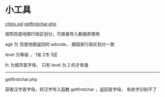 # 小工具

<a href="#cities">cities.sql</a>
<a href="#getfc">getfirstchar.php</a>


<a name="cities">按照百度地图行政区划分，可直接导入数据库使用</a>

agb 为 百度地图返回的 adcode， 跟国家行政区划分一致

level 为等级 ， 1省 2市 3区

fc 为城市首字母， 只有 level 为 2 的才有值

------

<a name="getfc">getfirstchar.php</a>

获取汉字首字母，将汉字传入函数 getfirstchar ，返回首字母， 有些字识别不了

